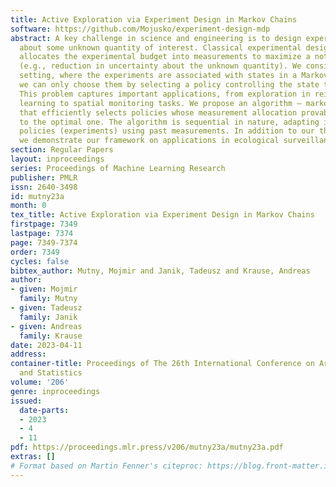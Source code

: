 ```yaml
---
title: Active Exploration via Experiment Design in Markov Chains
software: https://github.com/Mojusko/experiment-design-mdp
abstract: A key challenge in science and engineering is to design experiments to learn
  about some unknown quantity of interest. Classical experimental design optimally
  allocates the experimental budget into measurements to maximize a notion of utility
  (e.g., reduction in uncertainty about the unknown quantity). We consider a rich
  setting, where the experiments are associated with states in a Markov chain, and
  we can only choose them by selecting a policy controlling the state transitions.
  This problem captures important applications, from exploration in reinforcement
  learning to spatial monitoring tasks. We propose an algorithm – markov-design –
  that efficiently selects policies whose measurement allocation provably converges
  to the optimal one. The algorithm is sequential in nature, adapting its choice of
  policies (experiments) using past measurements. In addition to our theoretical analysis,
  we demonstrate our framework on applications in ecological surveillance and pharmacology.
section: Regular Papers
layout: inproceedings
series: Proceedings of Machine Learning Research
publisher: PMLR
issn: 2640-3498
id: mutny23a
month: 0
tex_title: Active Exploration via Experiment Design in Markov Chains
firstpage: 7349
lastpage: 7374
page: 7349-7374
order: 7349
cycles: false
bibtex_author: Mutny, Mojmir and Janik, Tadeusz and Krause, Andreas
author:
- given: Mojmir
  family: Mutny
- given: Tadeusz
  family: Janik
- given: Andreas
  family: Krause
date: 2023-04-11
address:
container-title: Proceedings of The 26th International Conference on Artificial Intelligence
  and Statistics
volume: '206'
genre: inproceedings
issued:
  date-parts:
  - 2023
  - 4
  - 11
pdf: https://proceedings.mlr.press/v206/mutny23a/mutny23a.pdf
extras: []
# Format based on Martin Fenner's citeproc: https://blog.front-matter.io/posts/citeproc-yaml-for-bibliographies/
---
```

